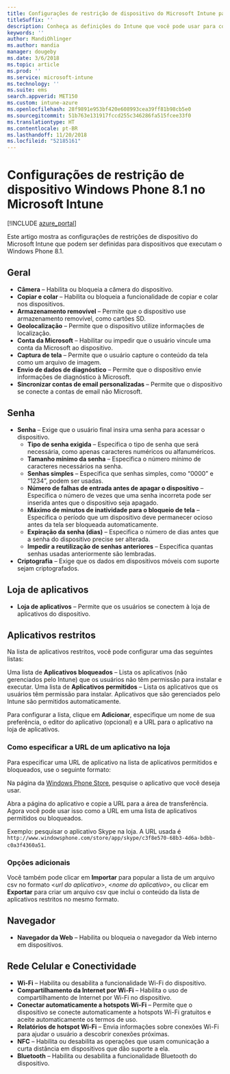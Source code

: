 ```yaml
---
title: Configurações de restrição de dispositivo do Microsoft Intune para Windows 8.1
titleSuffix: ''
description: Conheça as definições do Intune que você pode usar para controlar as configurações e as funcionalidades do dispositivo nos dispositivos que executam o Windows Phone 8.1.
keywords: ''
author: MandiOhlinger
ms.author: mandia
manager: dougeby
ms.date: 3/6/2018
ms.topic: article
ms.prod: ''
ms.service: microsoft-intune
ms.technology: ''
ms.suite: ems
search.appverid: MET150
ms.custom: intune-azure
ms.openlocfilehash: 28f9891e953bf420e608993cea39ff81b98cb5e0
ms.sourcegitcommit: 51b763e131917fccd255c346286fa515fcee33f0
ms.translationtype: HT
ms.contentlocale: pt-BR
ms.lasthandoff: 11/20/2018
ms.locfileid: "52185161"
---
```

# <a name="microsoft-intune-windows-phone-81-device-restriction-settings"></a>Configurações de restrição de dispositivo Windows Phone 8.1 no Microsoft Intune

[!INCLUDE [azure_portal](./includes/azure_portal.md)]

Este artigo mostra as configurações de restrições de dispositivo do Microsoft Intune que podem ser definidas para dispositivos que executam o Windows Phone 8.1.


## <a name="general"></a>Geral

-   **Câmera** – Habilita ou bloqueia a câmera do dispositivo.
-   **Copiar e colar** – Habilita ou bloqueia a funcionalidade de copiar e colar nos dispositivos.
-   **Armazenamento removível** – Permite que o dispositivo use armazenamento removível, como cartões SD.
-   **Geolocalização** – Permite que o dispositivo utilize informações de localização.
-   **Conta da Microsoft** – Habilitar ou impedir que o usuário vincule uma conta da Microsoft ao dispositivo.
-   **Captura de tela** – Permite que o usuário capture o conteúdo da tela como um arquivo de imagem.
-   **Envio de dados de diagnóstico** – Permite que o dispositivo envie informações de diagnóstico à Microsoft.
-   **Sincronizar contas de email personalizadas** – Permite que o dispositivo se conecte a contas de email não Microsoft.

## <a name="password"></a>Senha

-   **Senha** – Exige que o usuário final insira uma senha para acessar o dispositivo.
    -   **Tipo de senha exigida** – Especifica o tipo de senha que será necessária, como apenas caracteres numéricos ou alfanuméricos.
    -   **Tamanho mínimo da senha** – Especifica o número mínimo de caracteres necessários na senha.
    -   **Senhas simples** – Especifica que senhas simples, como “0000” e “1234”, podem ser usadas.
    -   **Número de falhas de entrada antes de apagar o dispositivo** – Especifica o número de vezes que uma senha incorreta pode ser inserida antes que o dispositivo seja apagado.
    -   **Máximo de minutos de inatividade para o bloqueio de tela** – Especifica o período que um dispositivo deve permanecer ocioso antes da tela ser bloqueada automaticamente.
    -   **Expiração da senha (dias)** – Especifica o número de dias antes que a senha do dispositivo precise ser alterada.
    -   **Impedir a reutilização de senhas anteriores** – Especifica quantas senhas usadas anteriormente são lembradas.
-   **Criptografia** – Exige que os dados em dispositivos móveis com suporte sejam criptografados.

## <a name="app-store"></a>Loja de aplicativos

-   **Loja de aplicativos** – Permite que os usuários se conectem à loja de aplicativos do dispositivo.

## <a name="restricted-apps"></a>Aplicativos restritos

Na lista de aplicativos restritos, você pode configurar uma das seguintes listas:

Uma lista de **Aplicativos bloqueados** – Lista os aplicativos (não gerenciados pelo Intune) que os usuários não têm permissão para instalar e executar.
Uma lista de **Aplicativos permitidos** – Lista os aplicativos que os usuários têm permissão para instalar. Aplicativos que são gerenciados pelo Intune são permitidos automaticamente.

Para configurar a lista, clique em **Adicionar**, especifique um nome de sua preferência, o editor do aplicativo (opcional) e a URL para o aplicativo na loja de aplicativos.

### <a name="how-to-specify-the-url-to-an-app-in-the-store"></a>Como especificar a URL de um aplicativo na loja

Para especificar uma URL de aplicativo na lista de aplicativos permitidos e bloqueados, use o seguinte formato:

Na página da [Windows Phone Store](https://www.microsoft.com/store/apps/windows-phone), pesquise o aplicativo que você deseja usar.

Abra a página do aplicativo e copie a URL para a área de transferência. Agora você pode usar isso como a URL em uma lista de aplicativos permitidos ou bloqueados.

Exemplo: pesquisar o aplicativo Skype na loja. A URL usada é `http://www.windowsphone.com/store/app/skype/c3f8e570-68b3-4d6a-bdbb-c0a3f4360a51`.



### <a name="additional-options"></a>Opções adicionais

Você também pode clicar em **Importar** para popular a lista de um arquivo csv no formato <*url do aplicativo*>, <*nome do aplicativo*>, <app publisher> ou clicar em **Exportar** para criar um arquivo csv que inclui o conteúdo da lista de aplicativos restritos no mesmo formato.


## <a name="browser"></a>Navegador

-   **Navegador da Web** – Habilita ou bloqueia o navegador da Web interno em dispositivos.

## <a name="cellular-and-connectivity"></a>Rede Celular e Conectividade

-   **Wi-Fi** – Habilita ou desabilita a funcionalidade Wi-Fi do dispositivo.
-   **Compartilhamento da Internet por Wi-Fi** – Habilita o uso de compartilhamento de Internet por Wi-Fi no dispositivo.
-   **Conectar automaticamente a hotspots Wi-Fi** – Permite que o dispositivo se conecte automaticamente a hotspots Wi-Fi gratuitos e aceite automaticamente os termos de uso.
-   **Relatórios de hotspot Wi-Fi** – Envia informações sobre conexões Wi-Fi para ajudar o usuário a descobrir conexões próximas.
-   **NFC** – Habilita ou desabilita as operações que usam comunicação a curta distância em dispositivos que dão suporte a ela.
-   **Bluetooth** – Habilita ou desabilita a funcionalidade Bluetooth do dispositivo.
